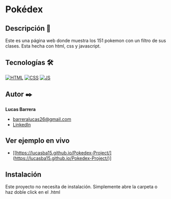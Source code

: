 # Pokédex

## Descripción 📑
Este es una página web donde muestra los 151 pokemon con un filtro de sus clases. Esta hecha con html, css y javascript.

## Tecnologías 🛠
<!-- Iconos sacados de: https://github.com/hendrasob/badges/blob/master/README.md y https://github.com/alexandresanlim/Badges4-README.md-Profile -->
[![HTML](https://img.shields.io/badge/HTML5-E34F26?style=for-the-badge&logo=html5&logoColor=white)](https://es.wikipedia.org/wiki/HTML5)
[![CSS](https://img.shields.io/badge/CSS3-1572B6?style=for-the-badge&logo=css3&logoColor=white)](https://es.wikipedia.org/wiki/CSS)
[![JS](https://img.shields.io/badge/JavaScript-F7DF1E?style=for-the-badge&logo=javascript&logoColor=black)](https://es.wikipedia.org/wiki/JavaScript)

## Autor ✒️
**Lucas Barrera**

* [barreralucas26@gmail.com](barreralucas26@gmail.com)
* [LinkedIn](https://www.linkedin.com/in/lucas-barrera-266862239/)

## Ver ejemplo en vivo
- [[https://lucasba15.github.io/Pokedex-Project/] (https://lucasba15.github.io/Pokedex-Project/)]

## Instalación 
Este proyecto no necesita de instalación. Simplemente abre la carpeta o haz doble click en el .html
  

